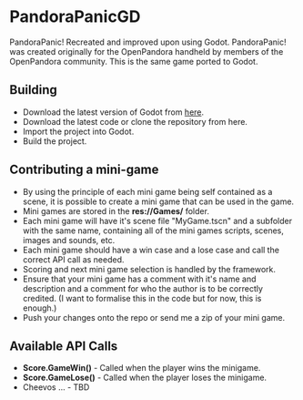 # PandoraPanicGD
PandoraPanic! Recreated and improved upon using Godot. PandoraPanic! was created originally for the OpenPandora handheld by members of the OpenPandora community.
This is the same game ported to Godot.

## Building
- Download the latest version of Godot from [here](https://godotengine.org/downloads/).
- Download the latest code or clone the repository from here.
- Import the project into Godot.
- Build the project.

## Contributing a mini-game
- By using the principle of each mini game being self contained as a scene, it is possible to create a mini game that can be used in the game.
- Mini games are stored in the **res://Games/** folder.
- Each mini game will have it's scene file "MyGame.tscn" and a subfolder with the same name, containing all of the mini games scripts, scenes, images and sounds, etc.
- Each mini game should have a win case and a lose case and call the correct API call as needed.
- Scoring and next mini game selection is handled by the framework.
- Ensure that your mini game has a comment with it's name and description and a comment for who the author is to be correctly credited. (I want to formalise this in the code but for now, this is enough.)
- Push your changes onto the repo or send me a zip of your mini game.

## Available API Calls
- **Score.GameWin()** - Called when the player wins the minigame.
- **Score.GameLose()** - Called when the player loses the minigame.
- Cheevos   ...    - TBD


